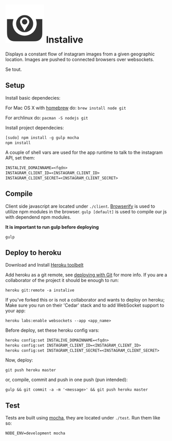 # ![](public/img/twittercard.png?raw=true) Instalive

Displays a constant flow of instagram images from a given geographic location.
Images are pushed to connected browsers over websockets.

Se tout.


## Setup

Install basic dependecies:

For Mac OS X with [homebrew](http://brew.sh/) do: `brew install node git`

For archlinux do: `pacman -S nodejs git`

Install project dependecies:

    [sudo] npm install -g gulp mocha
    npm install

A couple of shell vars are used for the app runtime to talk to the instagram API, set them:

    INSTALIVE_DOMAINNAME=<fqdn>
    INSTAGRAM_CLIENT_ID=<INSTAGRAM_CLIENT_ID>
    INSTAGRAM_CLIENT_SECRET=<INSTAGRAM_CLIENT_SECRET>


## Compile

Client side javascript are located under `./client`. [Browserify](http://browserify.org/) is used to utilize npm modules in the browser.
`gulp [default]` is used to compile our js with dependend npm modules.

**It is important to run gulp before deploying**

    gulp


## Deploy to heroku

Download and Install [Heroku toolbelt](https://toolbelt.heroku.com/)

Add heroku as a git remote, see [deploying with Git](https://devcenter.heroku.com/articles/git) for more info.
If you are a collaborator of the project it should be enough to run:

    heroku git:remote -a instalive

If you've forked this or is not a collaborator and wants to deploy on heroku; Make sure you run on their 'Cedar' stack and to add WebSocket support to your app:

    heroku labs:enable websockets --app <app_name>

Before deploy, set these heroku config vars:

    heroku config:set INSTALIVE_DOMAINNAME=<fqdn>
    heroku config:set INSTAGRAM_CLIENT_ID=<INSTAGRAM_CLIENT_ID>
    heroku config:set INSTAGRAM_CLIENT_SECRET=<INSTAGRAM_CLIENT_SECRET>

Now, deploy:

    git push heroku master

or, compile, commit and push in one push (pun intended):

    gulp && git commit -a -m '<message>' && git push heroku master


## Test

Tests are built using [mocha](http://visionmedia.github.io/mocha/), they are located under `./test`. Run them like so:

    NODE_ENV=development mocha

